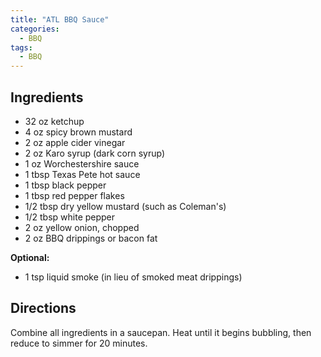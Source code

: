 ```yaml
---
title: "ATL BBQ Sauce"
categories:
  - BBQ
tags:
  - BBQ
---
```


## Ingredients
- 32 oz ketchup
- 4 oz spicy brown mustard
- 2 oz apple cider vinegar
- 2 oz Karo syrup (dark corn syrup)
- 1 oz Worchestershire sauce
- 1 tbsp Texas Pete hot sauce
- 1 tbsp black pepper
- 1 tbsp red pepper flakes
- 1/2 tbsp dry yellow mustard (such as Coleman's)
- 1/2 tbsp white pepper
- 2 oz yellow onion, chopped
- 2 oz BBQ drippings or bacon fat

**Optional:**
- 1 tsp liquid smoke (in lieu of smoked meat drippings)

## Directions
Combine all ingredients in a saucepan. Heat until it begins bubbling, then reduce to simmer for 20 minutes.